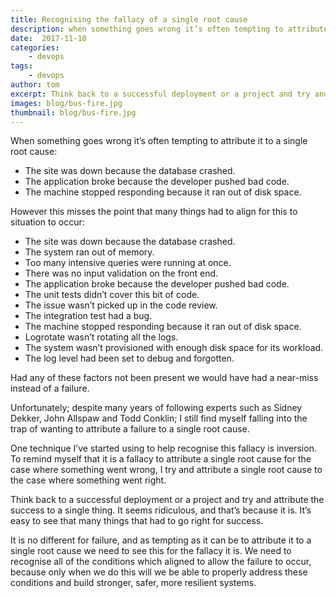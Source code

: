 ```yaml
---
title: Recognising the fallacy of a single root cause
description: when something goes wrong it’s often tempting to attribute it to a single root cause
date:  2017-11-10
categories:
    - devops
tags:
    - devops
author: tom
excerpt: Think back to a successful deployment or a project and try and attribute the success to a single thing. It seems ridiculous, and that’s because it is. It’s easy to see that many things that had to go right for success.
images: blog/bus-fire.jpg
thumbnail: blog/bus-fire.jpg
---
```

When something goes wrong it’s often tempting to attribute it to a single root cause:  

 - The site was down because the database crashed.
 - The application broke because the developer pushed bad code.
 - The machine stopped responding because it ran out of disk space.

However this misses the point that many things had to align for this to situation to occur:

 - The site was down because the database crashed.
  - The system ran out of memory.
  - Too many intensive queries were running at once.
  - There was no input validation on the front end.
 - The application broke because the developer pushed bad code.
  - The unit tests didn’t cover this bit of code.
  - The issue wasn’t picked up in the code review.
  - The integration test had a bug.
 - The machine stopped responding because it ran out of disk space.
  - Logrotate wasn’t rotating all the logs.
  - The system wasn’t provisioned with enough disk space for its workload.
  - The log level had been set to debug and forgotten.

Had any of these factors not been present we would have had a near-miss instead of a failure.  

Unfortunately; despite many years of following experts such as Sidney Dekker, John Allspaw and Todd Conklin; I still find myself falling into the trap of wanting to attribute a failure to a single root cause.

One technique I’ve started using to help recognise this fallacy is inversion. To remind myself that it is a fallacy to attribute a single root cause for the case where something went wrong, I try and attribute a single root cause to the case where something went right.

Think back to a successful deployment or a project and try and attribute the success to a single thing. It seems ridiculous, and that’s because it is. It’s easy to see that many things that had to go right for success.

It is no different for failure, and as tempting as it can be to attribute it to a single root cause we need to see this for the fallacy it is. We need to recognise all of the conditions which aligned to allow the failure to occur, because only when we do this will we be able to properly address these conditions and build stronger, safer, more resilient systems.

